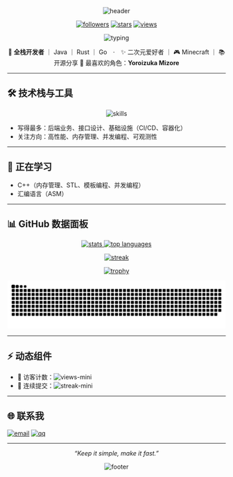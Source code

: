<div align="center">

<img src="https://capsule-render.vercel.app/api?type=waving&height=190&text=Absurdity&fontAlign=50&section=header&color=0:8A2BE2,100:FF6AC1&fontColor=ffffff&animation=twinkling" alt="header"/>

<p>
  <a href="https://github.com/Absurdity233?tab=followers"><img src="https://img.shields.io/github/followers/Absurdity233?style=for-the-badge" alt="followers"/></a>
  <a href="https://github.com/Absurdity233"><img src="https://img.shields.io/github/stars/Absurdity233?affiliations=OWNER%2CCOLLABORATOR&style=for-the-badge" alt="stars"/></a>
  <a href="https://komarev.com/ghpvc/?username=Absurdity233&color=blueviolet&style=for-the-badge"><img src="https://komarev.com/ghpvc/?username=Absurdity233&color=blueviolet&style=for-the-badge" alt="views"/></a>
</p>

<img src="https://readme-typing-svg.demolab.com?font=JetBrains+Mono&weight=700&size=18&pause=1200&color=F35A9F&center=true&vCenter=true&width=700&lines=Full‑stack+Developer;Java+%7C+Rust+%7C+Go+%7C+C%2B%2B;Spring+Boot+%7C+React+%7C+MySQL;Clean+Code+%E2%80%A2+Performance+%E2%80%A2+Concurrency" alt="typing"/>

<p>🌸 <b>全栈开发者</b> ｜ Java ｜ Rust ｜ Go　·　✨ 二次元爱好者 ｜ 🎮 Minecraft ｜ 📚 开源分享  
🌟 最喜欢的角色：<b>Yoroizuka Mizore</b></p>

</div>

---

## 🛠️ 技术栈与工具

<p align="center">
  <img src="https://skillicons.dev/icons?i=java,rust,go,cpp,spring,react,mysql,git,linux,idea,vscode,docker&perline=12" alt="skills"/>
</p>

* 写得最多：后端业务、接口设计、基础设施（CI/CD、容器化）
* 关注方向：高性能、内存管理、并发编程、可观测性

---

## 🌱 正在学习

* C++（内存管理、STL、模板编程、并发编程）
* 汇编语言（ASM）

---

## 📊 GitHub 数据面板

<p align="center">
  <a href="https://github.com/Absurdity233">
    <img src="https://github-readme-stats.vercel.app/api?username=Absurdity233&show_icons=true&theme=radical&rank_icon=github&hide_border=true" height="165" alt="stats"/>
  </a>
  <a href="https://github.com/Absurdity233">
    <img src="https://github-readme-stats.vercel.app/api/top-langs/?username=Absurdity233&layout=compact&theme=radical&hide_border=true" height="165" alt="top languages"/>
  </a>
</p>

<p align="center">
  <a href="https://streak-stats.demolab.com?user=Absurdity233&theme=radical&hide_border=true">
    <img src="https://streak-stats.demolab.com?user=Absurdity233&theme=radical&hide_border=true" height="165" alt="streak"/>
  </a>
</p>

<p align="center">
  <a href="https://github-profile-trophy.vercel.app/?username=Absurdity233&theme=dracula&column=6&no-frame=true&no-bg=true">
    <img src="https://github-profile-trophy.vercel.app/?username=Absurdity233&theme=dracula&column=6&no-frame=true&no-bg=true" alt="trophy"/>
  </a>
</p>

<p align="center">
  <img src="https://github.com/Platane/snk/raw/output/github-contribution-grid-snake.svg" alt="snake"/>
</p>

---

## ⚡ 动态组件

* 👀 访客计数：<img src="https://komarev.com/ghpvc/?username=Absurdity233&color=blueviolet&style=flat-square" alt="views-mini"/>
* 💬 连续提交：<img src="https://streak-stats.demolab.com?user=Absurdity233&theme=radical&hide_border=true" height="20" alt="streak-mini"/>

---

## 🌐 联系我

<p>
  <a href="mailto:absurdity1337@gmail.com"><img src="https://img.shields.io/badge/Email-absurdity1337%40gmail.com-168de2?logo=gmail&logoColor=fff&style=for-the-badge" alt="email"/></a>
  <a href="#"><img src="https://img.shields.io/badge/QQ-457676887-EB1923?logo=tencentqq&logoColor=fff&style=for-the-badge" alt="qq"/></a>
</p>

---

<div align="center">

<i>“Keep it simple, make it fast.”</i>

<img src="https://capsule-render.vercel.app/api?type=waving&height=130&section=footer&color=0:8A2BE2,100:FF6AC1" alt="footer"/>

</div>
